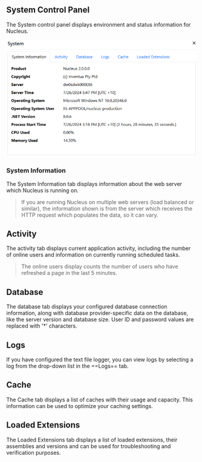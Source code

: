 ## System Control Panel
The System control panel displays environment and status information for Nucleus.

![System Control Panel](System.png)

### System Information
The System Information tab displays information about the web server which Nucleus is running on.  

> If you are running Nucleus on multiple web servers (load balanced or similar), the information shown is from the server which receives 
the HTTP request which populates the data, so it can vary.  

## Activity
The activity tab displays current application activity, including the number of online users and information on currently running scheduled tasks.

> The online users display counts the number of users who have refreshed a page in the last 5 minutes. 

## Database 
The database tab displays your configured database connection information, along with database provider-specific data on the database, like the
server version and database size.  User ID and password values are replaced with '*' characters.

## Logs
If you have configured the text file logger, you can view logs by selecting a log from the drop-down list in the 
==Logs== tab.  

## Cache
The Cache tab displays a list of caches with their usage and capacity. This information can be used to optimize your caching settings.

## Loaded Extensions
The Loaded Extensions tab displays a list of loaded extensions, their assemblies and versions and can be used for troubleshooting and verification purposes.